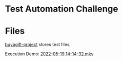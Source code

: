 # Test Automation Challenge

# Files

[buyagift-project](https://github.com/deepaprajapati/TruataAutomationChallenge/tree/main/buyagift-project "buyagift-project") stores test files, 

Execution Demo: 
[2022-05-19 14-14-32.mkv](https://github.com/deepaprajapati/TruataAutomationChallenge/blob/main/Preview/2022-05-19%2014-14-32.mkv "2022-05-19 14-14-32.mkv")
